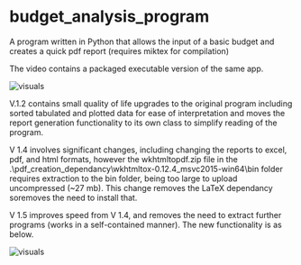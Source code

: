 # budget_analysis_program
A program written in Python that allows the input of a basic budget and creates a quick pdf report (requires miktex for compilation)

The video contains a packaged executable version of the same app.

![visuals](trial_video.gif)

V.1.2 contains small quality of life upgrades to the original program including sorted tabulated and plotted data for ease of interpretation and moves the report generation functionality to its own class to simplify reading of the program.

V 1.4 involves significant changes, including changing the reports to excel, pdf, and html formats, however the wkhtmltopdf.zip file in the .\pdf_creation_dependancy\wkhtmltox-0.12.4_msvc2015-win64\bin folder requires extraction to the bin folder, being too large to upload uncompressed (~27 mb). This change removes the LaTeX dependancy soremoves the need to install that.

V 1.5 improves speed from V 1.4, and removes the need to extract further programs (works in a self-contained manner). The new functionality is as below.

![visuals](new_trial.gif)

